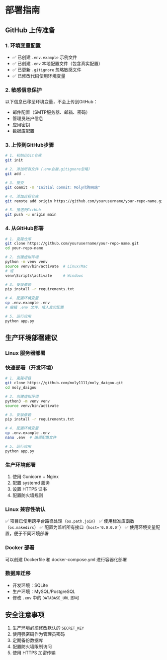 # 部署指南

## GitHub 上传准备

### 1. 环境变量配置
- ✅ 已创建 `.env.example` 示例文件
- ✅ 已创建 `.env` 本地配置文件（包含真实配置）
- ✅ 已更新 `.gitignore` 忽略敏感文件
- ✅ 已修改代码使用环境变量

### 2. 敏感信息保护
以下信息已移至环境变量，不会上传到GitHub：
- 邮件配置（SMTP服务器、邮箱、密码）
- 管理员账户信息
- 应用密钥
- 数据库配置

### 3. 上传到GitHub步骤
```bash
# 1. 初始化Git仓库
git init

# 2. 添加所有文件（.env会被.gitignore忽略）
git add .

# 3. 提交
git commit -m "Initial commit: Moly代购网站"

# 4. 添加远程仓库
git remote add origin https://github.com/yourusername/your-repo-name.git

# 5. 推送到GitHub
git push -u origin main
```

### 4. 从GitHub部署
```bash
# 1. 克隆仓库
git clone https://github.com/yourusername/your-repo-name.git
cd your-repo-name

# 2. 创建虚拟环境
python -m venv venv
source venv/bin/activate  # Linux/Mac
# 或
venv\Scripts\activate     # Windows

# 3. 安装依赖
pip install -r requirements.txt

# 4. 配置环境变量
cp .env.example .env
# 编辑 .env 文件，填入真实配置

# 5. 运行应用
python app.py
```

## 生产环境部署建议

### Linux 服务器部署

### 快速部署（开发环境）
```bash
# 1. 克隆项目
git clone https://github.com/moly1111/moly_daigou.git
cd moly_daigou

# 2. 创建虚拟环境
python3 -m venv venv
source venv/bin/activate

# 3. 安装依赖
pip install -r requirements.txt

# 4. 配置环境变量
cp .env.example .env
nano .env  # 编辑配置文件

# 5. 运行应用
python app.py
```

### 生产环境部署
1. 使用 Gunicorn + Nginx
2. 配置 systemd 服务
3. 设置 HTTPS 证书
4. 配置防火墙规则

### Linux 兼容性确认
✅ 项目已使用跨平台路径处理（`os.path.join`）
✅ 使用标准库函数（`os.makedirs`）
✅ 配置为监听所有接口（`host='0.0.0.0'`）
✅ 使用环境变量配置，便于不同环境部署

### Docker 部署
可以创建 Dockerfile 和 docker-compose.yml 进行容器化部署

### 数据库迁移
- 开发环境：SQLite
- 生产环境：MySQL/PostgreSQL
- 修改 `.env` 中的 `DATABASE_URL` 即可

## 安全注意事项
1. 生产环境必须修改默认的 `SECRET_KEY`
2. 使用强密码作为管理员密码
3. 定期备份数据库
4. 配置防火墙限制访问
5. 使用 HTTPS 加密传输
